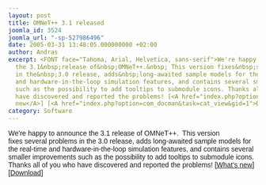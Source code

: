 ```yaml
---
layout: post
title: OMNeT++ 3.1 released
joomla_id: 3524
joomla_url: "-sp-527986496"
date: 2005-03-31 13:48:05.000000000 +02:00
author: Andras
excerpt: <FONT face="Tahoma, Arial, Helvetica, sans-serif">We're happy to announce
  the 3.1&nbsp;release of&nbsp;OMNeT++.&nbsp; This version fixes&nbsp;several problems
  in the&nbsp;3.0 release, adds&nbsp;long-awaited sample models for the real-time
  and hardware-in-the-loop simulation features, and contains several smaller improvements
  such as the possibility to add tooltips to submodule icons. Thanks all of you who
  have discovered and reported the problems! [<A href="index.php?option=com_content&view=article&id=3441">What's
  new</A>] [<A href="index.php?option=com_docman&task=cat_view&gid=1">Download</A>]</FONT>
category: Software
---
```

<FONT face="Tahoma, Arial, Helvetica, sans-serif">We're happy to announce the 3.1&nbsp;release of&nbsp;OMNeT++.&nbsp; This version fixes&nbsp;several problems in the&nbsp;3.0 release, adds&nbsp;long-awaited sample models for the real-time and hardware-in-the-loop simulation features, and contains several smaller improvements such as the possibility to add tooltips to submodule icons. Thanks all of you who have discovered and reported the problems! [<A href="index.php?option=com_content&view=article&id=3441">What's new</A>] [<A href="index.php?option=com_docman&task=cat_view&gid=1">Download</A>]</FONT>
